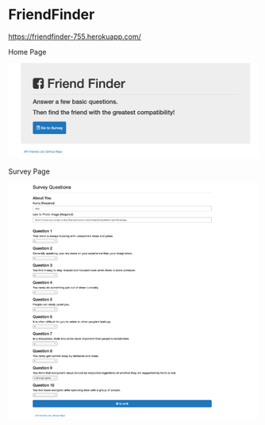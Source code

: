 # FriendFinder
https://friendfinder-755.herokuapp.com/

Home Page

![Alt Text](https://raw.githubusercontent.com/Jinshah/FriendFinder/master/images/home.png)

Survey Page

![Alt Text](https://raw.githubusercontent.com/Jinshah/FriendFinder/master/images/survey.png)
